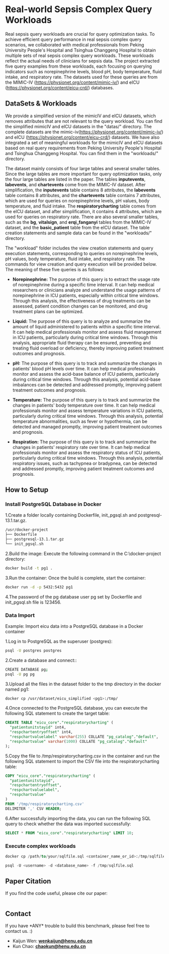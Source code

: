 # Real-world Sepsis Complex Query Workloads

Real sepsis query workloads are crucial for query optimization tasks. To achieve efficient query performance in real sepsis complex query scenarios, we collaborated with medical professionals from Peking University People's Hospital and Tsinghua Changgeng Hospital to obtain multiple sets of real sepsis complex query workloads. These workloads reflect the actual needs of clinicians for sepsis data. The project extracted five query examples from these workloads, each focusing on querying indicators such as norepinephrine levels, blood pH, body temperature, fluid intake, and respiratory rate. The datasets used for these queries are from the MIMIC-IV (https://physionet.org/content/mimic-iv/) and eICU (https://physionet.org/content/eicu-crd/) databases.



## DataSets & Workloads

We provide a simplified version of the mimicIV and eICU datasets, which removes attributes that are not relevant to the query workload. You can find the simplified mimicIV and eICU datasets in the "datas/" directory. The complete datasets are the mimic-iv(https://physionet.org/content/mimic-iv/) and eICU (https://physionet.org/content/eicu-crd/) datasets. We have also integrated a set of meaningful workloads for the mimicIV and eICU datasets based on real query requirements from Peking University People's Hospital and Tsinghua Changgeng Hospital. You can find them in the "workloads/" directory.

The dataset mainly consists of four large tables and several smaller tables. Since the large tables are more important for query optimization tasks, only the four large tables are listed in the paper. The tables **inputevents**, **labevents**, and **chartevents** come from the MIMIC-IV dataset. After simplification, the **inputevents** table contains 8 attributes, the **labevents** table contains 8 attributes, and the **chartevents** table contains 7 attributes, which are used for queries on norepinephrine levels, pH values, body temperature, and fluid intake. The **respiratorycharting** table comes from the eICU dataset, and after simplification, it contains 4 attributes, which are used for queries on respiratory rate. There are also several smaller tables, such as the **bg**, **vitalsign**, and **erqi_fanganyi** tables from the MIMIC-IV dataset, and the **basic_patient** table from the eICU dataset. The table creation statements and sample data can be found in the "workloads/" directory.

The "workload" folder includes the view creation statements and query execution statements, corresponding to queries on norepinephrine levels, pH values, body temperature, fluid intake, and respiratory rate. The commands for view creation and query execution will be provided below. The meaning of these five queries is as follows:

- **Norepinephrine:** The purpose of this query is to extract the usage rate of norepinephrine during a specific time interval. It can help medical researchers or clinicians analyze and understand the usage patterns of norepinephrine in ICU patients, especially within critical time windows. Through this analysis, the effectiveness of drug treatments can be assessed, patient condition changes can be monitored, and drug treatment plans can be optimized.

- **Liquid:** The purpose of this query is to analyze and summarize the amount of liquid administered to patients within a specific time interval. It can help medical professionals monitor and assess fluid management in ICU patients, particularly during critical time windows. Through this analysis, appropriate fluid therapy can be ensured, preventing and treating fluid overload or deficiency, thereby improving patient treatment outcomes and prognosis.

- **pH:** The purpose of this query is to track and summarize the changes in patients' blood pH levels over time. It can help medical professionals monitor and assess the acid-base balance of ICU patients, particularly during critical time windows. Through this analysis, potential acid-base imbalances can be detected and addressed promptly, improving patient treatment outcomes and prognosis.

- **Temperature:** The purpose of this query is to track and summarize the changes in patients' body temperature over time. It can help medical professionals monitor and assess temperature variations in ICU patients, particularly during critical time windows. Through this analysis, potential temperature abnormalities, such as fever or hypothermia, can be detected and managed promptly, improving patient treatment outcomes and prognosis.

- **Respiration:** The purpose of this query is to track and summarize the changes in patients' respiratory rate over time. It can help medical professionals monitor and assess the respiratory status of ICU patients, particularly during critical time windows. Through this analysis, potential respiratory issues, such as tachypnea or bradypnea, can be detected and addressed promptly, improving patient treatment outcomes and prognosis.



## How to Setup

### Install PostgreSQL Database in Docker

1.Create a folder locally containing Dockerfile, init_pgsql.sh and postgresql-13.1.tar.gz.

```makefile
/usr/docker-project
├── Dockerfile
├── postgresql-13.1.tar.gz
└── init_pgsql.sh
```

2.Build the image: Execute the following command in the C:\docker-project directory:

```bash
docker build -t pg1 .
```

3.Run the container: Once the build is complete, start the container:

```bash
docker run -d -p 5432:5432 pg1
```

4.The password of the pg database user pg set by Dockerfile and init_pgsql.sh file is 123456.



### Data Import

Example: Import eicu data into a PostgreSQL database in a Docker container

1.Log in to PostgreSQL as the superuser (postgres):

```bash
psql -U postgres postgres
```

2.Create a database and connect::

```bash
CREATE DATABASE pg;
psql -U pg pg
```

3.Upload all the files in the dataset folder to the tmp directory in the docker named pg1:

```bash
docker cp /usr/dataset/eicu_simplified <pg1>:/tmp/
```

4.Once connected to the PostgreSQL database, you can execute the following SQL statement to create the target table:

```sql
CREATE TABLE "eicu_core"."respiratorycharting" (
  "patientunitstayid" int4,
  "respchartentryoffset" int4,
  "respchartvaluelabel" varchar(255) COLLATE "pg_catalog"."default",
  "respchartvalue" varchar(1000) COLLATE "pg_catalog"."default"
);
```

5.Copy the file to /tmp/respiratorycharting.csv in the container and run the following SQL statement to import the CSV file into the respiratorycharting table:

```sql
COPY "eicu_core"."respiratorycharting" (
  "patientunitstayid", 
  "respchartentryoffset", 
  "respchartvaluelabel", 
  "respchartvalue"
)
FROM '/tmp/respiratorycharting.csv'
DELIMITER ',' CSV HEADER;
```

6.After successfully importing the data, you can run the following SQL query to check whether the data was imported successfully:

```sql
SELECT * FROM "eicu_core"."respiratorycharting" LIMIT 10;
```





### Execute complex workloads

```sql
docker cp /path/to/your/sqlfile.sql <container_name_or_id>:/tmp/sqlfile.sql

psql -U <username> -d <database_name> -f /tmp/sqlfile.sql

```



## Paper Citation

If you find the code useful, please cite our paper:

```

```



## Contact

If you have \*ANY\* trouble to build this benchmark, please feel free to contact us. :)

- Kaijun Wen: **wenkaijun@henu.edu.cn**
- Kun Chao: **chaokun@henu.edu.cn**

